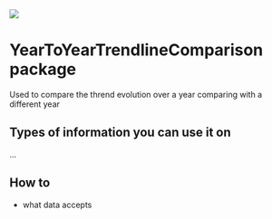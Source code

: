<img src="chart-screen" />

# YearToYearTrendlineComparison package

Used to compare the thrend evolution over a year comparing with a different year

## Types of information you can use it on

...
## How to

* what data accepts